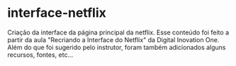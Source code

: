 # interface-netflix

Criação da interface da página principal da netflix. Esse conteúdo foi feito a partir da aula "Recriando a Interface do Netflix" da Digital Inovation One.
Além do que foi sugerido pelo instrutor, foram também adicionados alguns recursos, fontes, etc...
